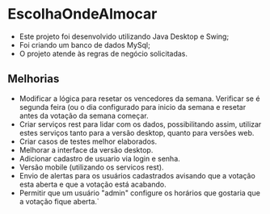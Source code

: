 # EscolhaOndeAlmocar

- Este projeto foi desenvolvido utilizando Java Desktop e Swing;
- Foi criando um banco de dados MySql;
- O projeto atende às regras de negócio solicitadas.

## Melhorias 
- Modificar a lógica para resetar os vencedores da semana. Verificar se é segunda feira (ou o dia configurado para inicio da semana e resetar antes da votação da semana começar.
- Criar serviços rest para lidar com os dados, possibilitando assim, utilizar estes serviços tanto para a versão desktop, quanto para versões web.
- Criar casos de testes melhor elaborados.
- Melhorar a interface da versão desktop.
- Adicionar cadastro de usuario via login e senha.
- Versão mobile (utilizando os servicos rest).
- Envio de alertas para os usuários cadastrados avisando que a votação esta aberta e que a votação está acabando.
- Permitir que um usuário "admin" configure os horários que gostaria que a votação fique aberta.`
